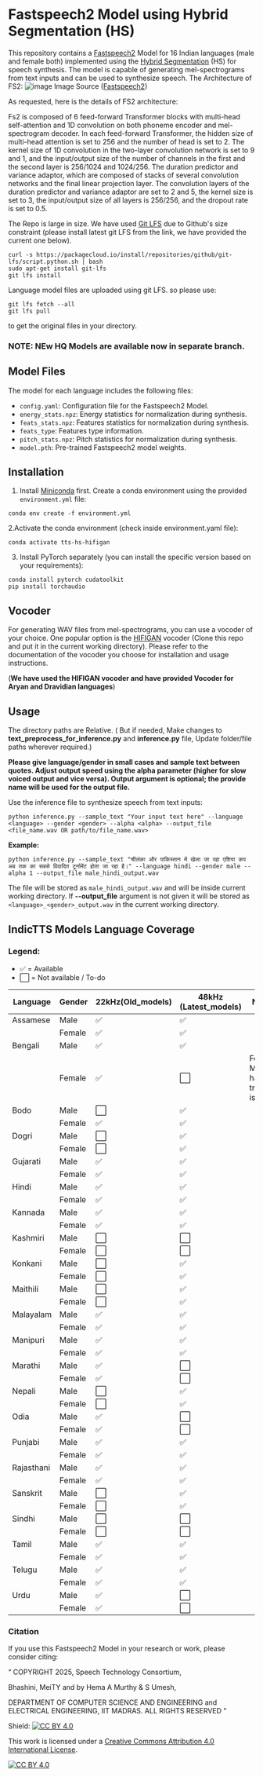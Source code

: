 # Fastspeech2 Model using Hybrid Segmentation (HS)

This repository contains a [Fastspeech2](https://arxiv.org/abs/2006.04558) Model for 16 Indian languages (male and female both) implemented using the [Hybrid Segmentation](https://www.isca-archive.org/interspeech_2014/shanmugam14_interspeech.pdf) (HS) for speech synthesis. The model is capable of generating mel-spectrograms from text inputs and can be used to synthesize speech. The Architecture of FS2:
![image](https://github.com/user-attachments/assets/61128598-c1b9-4b64-84eb-e14f07f598ac) Image Source ([Fastspeech2](https://arxiv.org/abs/2006.04558))


As requested, here is the details of FS2 architecture:

Fs2 is composed of 6 feed-forward Transformer blocks with multi-head self-attention and 1D convolution on both phoneme encoder and mel-spectrogram decoder. In each feed-forward Transformer, the hidden size of multi-head attention is set to 256 and the number of head is set to 2. The kernel size of 1D convolution in the two-layer convolution network is set to 9 and 1, and the input/output size of the number of channels in the first and the second layer is 256/1024 and 1024/256. The duration predictor and variance adaptor, which are composed of stacks of several convolution networks and the final linear projection layer. The convolution layers of the duration predictor and variance adaptor are set to 2 and 5, the kernel size is set to 3, the input/output size of all layers is 256/256, and the dropout rate is set to 0.5. 

The Repo is large in size. We have used [Git LFS](https://git-lfs.com/) due to Github's size constraint (please install latest git LFS from the link, we have provided the current one below).


```
curl -s https://packagecloud.io/install/repositories/github/git-lfs/script.python.sh | bash
sudo apt-get install git-lfs
git lfs install
```

Language model files are uploaded using git LFS. so please use:

```
git lfs fetch --all
git lfs pull
```
to get the original files in your directory.

### NOTE:  NEw HQ Models are available now in separate branch.

## Model Files

The model for each language includes the following files:

- `config.yaml`: Configuration file for the Fastspeech2 Model.
- `energy_stats.npz`: Energy statistics for normalization during synthesis.
- `feats_stats.npz`: Features statistics for normalization during synthesis.
- `feats_type`: Features type information.
- `pitch_stats.npz`: Pitch statistics for normalization during synthesis.
- `model.pth`: Pre-trained Fastspeech2 model weights.

## Installation

1. Install [Miniconda](https://docs.conda.io/projects/miniconda/en/latest/) first. Create a conda environment using the provided `environment.yml` file:

```shell
conda env create -f environment.yml
```

2.Activate the conda environment (check inside environment.yaml file):
```shell
conda activate tts-hs-hifigan
```

3.  Install PyTorch separately (you can install the specific version based on your requirements):
```shell
conda install pytorch cudatoolkit
pip install torchaudio
```
## Vocoder
For generating WAV files from mel-spectrograms, you can use a vocoder of your choice. One popular option is the [HIFIGAN](https://github.com/jik876/hifi-gan) vocoder (Clone this repo and put it in the current working directory). Please refer to the documentation of the vocoder you choose for installation and usage instructions. 

(**We have used the HIFIGAN vocoder and have provided Vocoder for Aryan and Dravidian languages**)

## Usage

The directory paths are Relative. ( But if needed, Make changes to **text_preprocess_for_inference.py** and **inference.py** file, Update folder/file paths wherever required.)

**Please give language/gender in small cases and sample text between quotes. Adjust output speed using the alpha parameter (higher for slow voiced output and vice versa). Output argument is optional; the provide name will be used for the output file.** 

Use the inference file to synthesize speech from text inputs:
```shell
python inference.py --sample_text "Your input text here" --language <language> --gender <gender> --alpha <alpha> --output_file <file_name.wav OR path/to/file_name.wav>
```

**Example:**

```
python inference.py --sample_text "श्रीलंका और पाकिस्तान में खेला जा रहा एशिया कप अब तक का सबसे विवादित टूर्नामेंट होता जा रहा है।" --language hindi --gender male --alpha 1 --output_file male_hindi_output.wav
```
The file will be stored as `male_hindi_output.wav` and will be inside current working directory. If **--output_file** argument is not given it will be stored as `<language>_<gender>_output.wav` in the current working directory.

## IndicTTS Models Language Coverage

### Legend:
- ✅ = Available
- ⬜ = Not available / To-do

| Language       | Gender | 22kHz(Old_models) | 48kHz (Latest_models) | Notes               |
|----------------|--------|-------|--------|----------------------|
| Assamese       | Male   | ✅     | ✅     |                      |
|                | Female | ✅     | ✅     |                      |
| Bengali        | Male   | ✅     | ✅     |                      |
|                | Female | ✅     | ⬜     | Female Model had training issues                     |
| Bodo           | Male   | ⬜     | ✅     |                      |
|                | Female | ✅     | ✅     |                      |
| Dogri          | Male   | ⬜     | ✅     |                      |
|                | Female | ⬜     | ✅     |                      |
| Gujarati       | Male   | ✅     | ✅     |                      |
|                | Female | ✅     | ✅     |                      |
| Hindi          | Male   | ✅     | ✅     |                      |
|                | Female | ✅     | ✅     |                      |
| Kannada        | Male   | ✅     | ✅     |                      |
|                | Female | ✅     | ✅     |                      |
| Kashmiri       | Male   | ⬜     | ⬜     |                      |
|                | Female | ⬜     | ⬜     |                      |
| Konkani        | Male   | ⬜     | ✅     |                      |
|                | Female | ⬜     | ✅     |                      |
| Maithili       | Male   | ⬜     | ✅     |                      |
|                | Female | ⬜     | ✅     |                      |
| Malayalam      | Male   | ✅     | ✅     |                      |
|                | Female | ✅     | ✅     |                      |
| Manipuri       | Male   | ✅     | ✅     |                      |
|                | Female | ✅     | ✅     |                      |
| Marathi        | Male   | ✅     | ⬜️     |                      |
|                | Female | ✅     | ⬜️     |                      |
| Nepali         | Male   | ⬜     | ✅     |                      |
|                | Female | ⬜     | ✅     |                      |
| Odia           | Male   | ✅     | ⬜️     |                      |
|                | Female | ✅     | ⬜️     |                      |
| Punjabi        | Male   | ✅     | ✅     |                      |
|                | Female | ✅     | ✅     |                      |
| Rajasthani        | Male   | ✅     | ✅     |                      |
|                | Female | ✅     | ✅     |                      |
| Sanskrit       | Male   | ⬜     | ✅     |                      |
|                | Female | ⬜     | ✅     |                      |
| Sindhi         | Male   | ⬜     | ⬜️     |                      |
|                | Female | ⬜️     | ⬜️     |                      |
| Tamil          | Male   | ✅     | ✅     |                      |
|                | Female | ✅     | ✅     |                      |
| Telugu         | Male   | ✅     | ✅     |                      |
|                | Female | ✅     | ✅     |                      |
| Urdu           | Male   | ✅     | ⬜️     |                      |
|                | Female | ✅     | ⬜️     |                      |




### Citation
If you use this Fastspeech2 Model in your research or work, please consider citing:

“
COPYRIGHT
2025, Speech Technology Consortium,

Bhashini, MeiTY and by Hema A Murthy & S Umesh,


DEPARTMENT OF COMPUTER SCIENCE AND ENGINEERING
and
ELECTRICAL ENGINEERING,
IIT MADRAS. ALL RIGHTS RESERVED "



Shield: [![CC BY 4.0][cc-by-shield]][cc-by]

This work is licensed under a
[Creative Commons Attribution 4.0 International License][cc-by].

[![CC BY 4.0][cc-by-image]][cc-by]

[cc-by]: http://creativecommons.org/licenses/by/4.0/
[cc-by-image]: https://i.creativecommons.org/l/by/4.0/88x31.png
[cc-by-shield]: https://img.shields.io/badge/License-CC%20BY%204.0-lightgrey.svg

